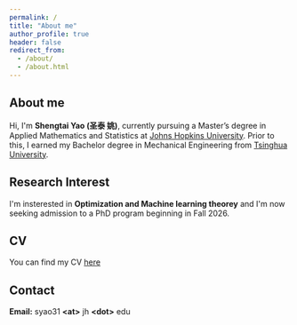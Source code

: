 ```yaml
---
permalink: /
title: "About me"
author_profile: true
header: false 
redirect_from: 
  - /about/
  - /about.html
---
```


## About me

Hi, I'm **Shengtai Yao (圣泰 姚)**, currently pursuing a Master’s degree in Applied Mathematics and Statistics at [Johns Hopkins University](https://www.jhu.edu/). Prior to this, I earned my Bachelor degree in Mechanical Engineering from [Tsinghua University](https://www.tsinghua.edu.cn/en/). 

## Research Interest

I'm insterested in **Optimization and Machine learning theorey** and I'm now seeking admission to a PhD program beginning in Fall 2026.

## CV

You can find my CV [here]()

## Contact

**Email:** syao31 **\<at\>** jh **\<dot\>** edu


